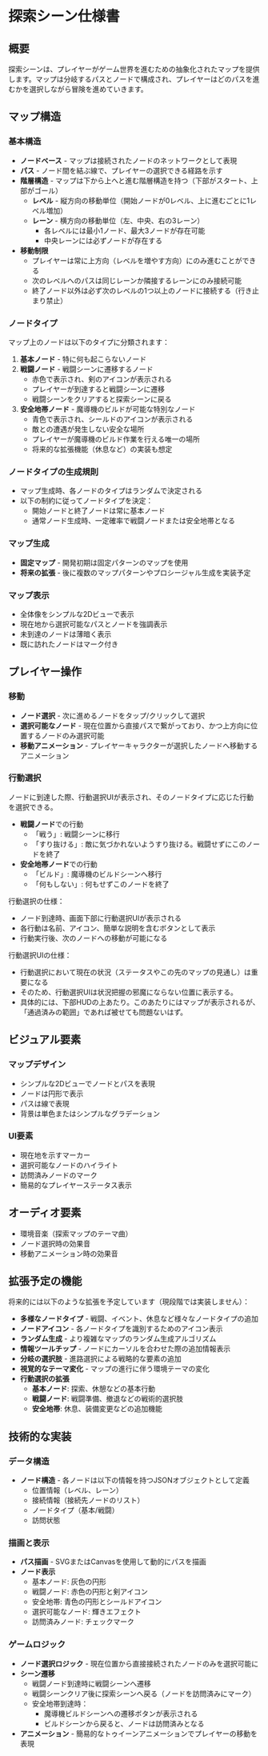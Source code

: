 # 探索シーン仕様書

## 概要

探索シーンは、プレイヤーがゲーム世界を進むための抽象化されたマップを提供します。マップは分岐するパスとノードで構成され、プレイヤーはどのパスを進むかを選択しながら冒険を進めていきます。

## マップ構造

### 基本構造

- **ノードベース** - マップは接続されたノードのネットワークとして表現
- **パス** - ノード間を結ぶ線で、プレイヤーの選択できる経路を示す
- **階層構造** - マップは下から上へと進む階層構造を持つ（下部がスタート、上部がゴール）
  - **レベル** - 縦方向の移動単位（開始ノードが0レベル、上に進むごとに1レベル増加）
  - **レーン** - 横方向の移動単位（左、中央、右の3レーン）
    - 各レベルには最小1ノード、最大3ノードが存在可能
    - 中央レーンには必ずノードが存在する
- **移動制限**
  - プレイヤーは常に上方向（レベルを増やす方向）にのみ進むことができる
  - 次のレベルへのパスは同じレーンか隣接するレーンにのみ接続可能
  - 終了ノード以外は必ず次のレベルの1つ以上のノードに接続する（行き止まり禁止）

### ノードタイプ

マップ上のノードは以下のタイプに分類されます：

1. **基本ノード** - 特に何も起こらないノード
2. **戦闘ノード** - 戦闘シーンに遷移するノード
   - 赤色で表示され、剣のアイコンが表示される
   - プレイヤーが到達すると戦闘シーンに遷移
   - 戦闘シーンをクリアすると探索シーンに戻る
3. **安全地帯ノード** - 魔導機のビルドが可能な特別なノード
   - 青色で表示され、シールドのアイコンが表示される
   - 敵との遭遇が発生しない安全な場所
   - プレイヤーが魔導機のビルド作業を行える唯一の場所
   - 将来的な拡張機能（休息など）の実装も想定

### ノードタイプの生成規則

- マップ生成時、各ノードのタイプはランダムで決定される
- 以下の制約に従ってノードタイプを決定：
  - 開始ノードと終了ノードは常に基本ノード
  - 通常ノード生成時、一定確率で戦闘ノードまたは安全地帯となる

### マップ生成

- **固定マップ** - 開発初期は固定パターンのマップを使用
- **将来の拡張** - 後に複数のマップパターンやプロシージャル生成を実装予定

### マップ表示

- 全体像をシンプルな2Dビューで表示
- 現在地から選択可能なパスとノードを強調表示
- 未到達のノードは薄暗く表示
- 既に訪れたノードはマーク付き

## プレイヤー操作

### 移動

- **ノード選択** - 次に進めるノードをタップ/クリックして選択
- **選択可能なノード** - 現在位置から直接パスで繋がっており、かつ上方向に位置するノードのみ選択可能
- **移動アニメーション** - プレイヤーキャラクターが選択したノードへ移動するアニメーション

### 行動選択

ノードに到達した際、行動選択UIが表示され、そのノードタイプに応じた行動を選択できる。

- **戦闘ノード**での行動
  - 「戦う」: 戦闘シーンに移行
  - 「すり抜ける」: 敵に気づかれないようすり抜ける。戦闘せずにこのノードを終了
- **安全地帯ノード**での行動
  - 「ビルド」: 魔導機のビルドシーンへ移行
  - 「何もしない」: 何もせずこのノードを終了

行動選択の仕様：
- ノード到達時、画面下部に行動選択UIが表示される
- 各行動は名前、アイコン、簡単な説明を含むボタンとして表示
- 行動実行後、次のノードへの移動が可能になる

行動選択UIの仕様：
- 行動選択において現在の状況（ステータスやこの先のマップの見通し）は重要になる
- そのため、行動選択UIは状況把握の邪魔にならない位置に表示する。
- 具体的には、下部HUDの上あたり。このあたりにはマップが表示されるが、「通過済みの範囲」であれば被せても問題ないはず。

## ビジュアル要素

### マップデザイン

- シンプルな2Dビューでノードとパスを表現
- ノードは円形で表示
- パスは線で表現
- 背景は単色またはシンプルなグラデーション

### UI要素

- 現在地を示すマーカー
- 選択可能なノードのハイライト
- 訪問済みノードのマーク
- 簡易的なプレイヤーステータス表示

## オーディオ要素

- 環境音楽（探索マップのテーマ曲）
- ノード選択時の効果音
- 移動アニメーション時の効果音

## 拡張予定の機能

将来的には以下のような拡張を予定しています（現段階では実装しません）：

- **多様なノードタイプ** - 戦闘、イベント、休息など様々なノードタイプの追加
- **ノードアイコン** - 各ノードタイプを識別するためのアイコン表示
- **ランダム生成** - より複雑なマップのランダム生成アルゴリズム
- **情報ツールチップ** - ノードにカーソルを合わせた際の追加情報表示
- **分岐の選択肢** - 進路選択による戦略的な要素の追加
- **視覚的なテーマ変化** - マップの進行に伴う環境テーマの変化
- **行動選択の拡張**
  - **基本ノード**: 探索、休憩などの基本行動
  - **戦闘ノード**: 戦闘準備、撤退などの戦術的選択肢
  - **安全地帯**: 休息、装備変更などの追加機能

## 技術的な実装

### データ構造

- **ノード構造** - 各ノードは以下の情報を持つJSONオブジェクトとして定義
  - 位置情報（レベル、レーン）
  - 接続情報（接続先ノードのリスト）
  - ノードタイプ（基本/戦闘）
  - 訪問状態

### 描画と表示

- **パス描画** - SVGまたはCanvasを使用して動的にパスを描画
- **ノード表示**
  - 基本ノード: 灰色の円形
  - 戦闘ノード: 赤色の円形と剣アイコン
  - 安全地帯: 青色の円形とシールドアイコン
  - 選択可能なノード: 輝きエフェクト
  - 訪問済みノード: チェックマーク

### ゲームロジック

- **ノード選択ロジック** - 現在位置から直接接続されたノードのみを選択可能に
- **シーン遷移**
  - 戦闘ノード到達時に戦闘シーンへ遷移
  - 戦闘シーンクリア後に探索シーンへ戻る（ノードを訪問済みにマーク）
  - 安全地帯到達時：
    - 魔導機ビルドシーンへの遷移ボタンが表示される
    - ビルドシーンから戻ると、ノードは訪問済みとなる
- **アニメーション** - 簡易的なトゥイーンアニメーションでプレイヤーの移動を表現

